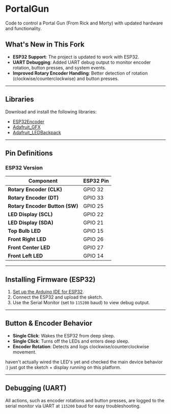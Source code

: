 # PortalGun
Code to control a Portal Gun (From Rick and Morty) with updated hardware and functionality.

## What's New in This Fork
- **ESP32 Support**: The project is updated to work with ESP32.
- **UART Debugging**: Added UART debug output to monitor encoder rotation, button presses, and system events.
- **Improved Rotary Encoder Handling**: Better detection of rotation (clockwise/counterclockwise) and button presses.

---

## Libraries
Download and install the following libraries:

- [ESP32Encoder](https://github.com/madhephaestus/ESP32Encoder)
- [Adafruit_GFX](https://github.com/adafruit/Adafruit-GFX-Library)
- [Adafruit_LEDBackpack](https://github.com/adafruit/Adafruit-LED-Backpack-Library)

---

## Pin Definitions

### ESP32 Version

| **Component**   | **ESP32 Pin**  |
|-----------------|----------------|
| **Rotary Encoder (CLK)** | GPIO 32  |
| **Rotary Encoder (DT)**  | GPIO 33  |
| **Rotary Encoder Button (SW)**  | GPIO 25 |
| **LED Display (SCL)**  | GPIO 22 |
| **LED Display (SDA)**  | GPIO 21 |
| **Top Bulb LED**  | GPIO 15 |
| **Front Right LED**  | GPIO 26 |
| **Front Center LED**  | GPIO 27 |
| **Front Left LED**  | GPIO 14 |


---

## Installing Firmware (ESP32)
1. [Set up the Arduino IDE for ESP32](https://randomnerdtutorials.com/installing-the-esp32-board-in-arduino-ide-windows-macos-linux/).
2. Connect the ESP32 and upload the sketch.
3. Use the Serial Monitor (set to `115200` baud) to view debug output.

---

## Button & Encoder Behavior
- **Single Click**: Wakes the ESP32 from deep sleep.
- **Single Click**: Turns off the LEDs and enters deep sleep.
- **Encoder Rotation**: Detects and logs clockwise/counterclockwise movement.

haven't actually wired the LED's yet and checked the main device behavior :) just got the sketch + display running on this platform.

---

## Debugging (UART)
All actions, such as encoder rotations and button presses, are logged to the serial monitor via UART at `115200` baud for easy troubleshooting.

